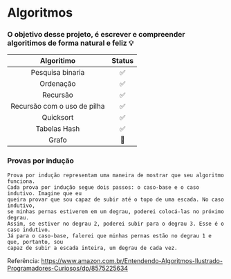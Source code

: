 # Algoritmos

### O objetivo desse projeto, é escrever e compreender algoritimos de forma natural e feliz :bulb:


| Algoritimo | Status 
| :---: | :---: | 
| Pesquisa binaria | :white_check_mark: |
| Ordenação | :white_check_mark: |
| Recursão | :white_check_mark: |
| Recursão com o uso de pilha | :white_check_mark: |
| Quicksort | :white_check_mark: |
| Tabelas Hash | :white_check_mark: |
| Grafo | :construction: |


### Provas por indução
```
Prova por indução representam uma maneira de mostrar que seu algoritmo funciona. 
Cada prova por indução segue dois passos: o caso-base e o caso indutivo. Imagine que eu 
queira provar que sou capaz de subir até o topo de uma escada. No caso indutivo, 
se minhas pernas estiverem em um degrau, poderei colocá-las no próximo degrau.
Assim, se estiver no degrau 2, poderei subir para o degrau 3. Esse é o caso indutivo.
Já para o caso-base, falerei que minhas pernas estão no degrau 1 e que, portanto, sou 
capaz de subir a escada inteira, um degrau de cada vez.
```

Referência: https://www.amazon.com.br/Entendendo-Algoritmos-Ilustrado-Programadores-Curiosos/dp/8575225634
